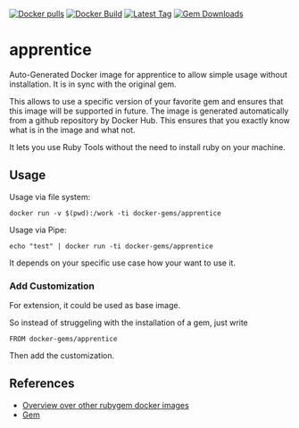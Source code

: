 [![Docker pulls](https://img.shields.io/docker/pulls/rubygem/apprentice.svg)](https://hub.docker.com/r/rubygem/apprentice/)
[![Docker Build](https://img.shields.io/docker/automated/rubygem/apprentice.svg)](https://hub.docker.com/r/rubygem/apprentice/)
[![Latest Tag](https://img.shields.io/github/tag/docker-rubygem/apprentice.svg)](https://hub.docker.com/r/rubygem/apprentice/)
[![Gem Downloads](https://img.shields.io/gem/dt/apprentice.svg)](https://rubygems.org/gems/apprentice/)
# apprentice

Auto-Generated Docker image for apprentice to allow simple usage without installation.
It is in sync with the original gem.

This allows to use a specific version of your favorite gem and ensures that this image will be supported in future.
The image is generated automatically from a github repository by Docker Hub.
This ensures that you exactly know what is in the image and what not.

It lets you use Ruby Tools without the need to install ruby on your machine.

## Usage

Usage via file system:

`docker run -v $(pwd):/work -ti docker-gems/apprentice`

Usage via Pipe:

`echo "test" | docker run -ti docker-gems/apprentice`

It depends on your specific use case how your want to use it.

### Add Customization

For extension, it could be used as base image.

So instead of struggeling with the installation of a gem, just write

`FROM docker-gems/apprentice`

Then add the customization.

## References

 - [Overview over other rubygem docker images](https://github.com/thinkbot/docker-rubygem)
 - [Gem](https://rubygems.org/gems/apprentice/)
